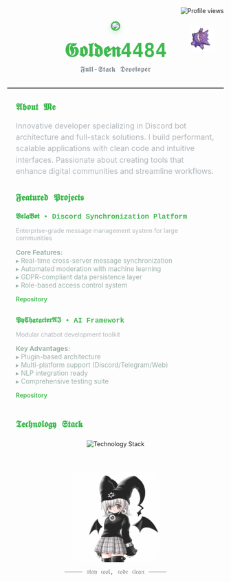 <div align="right" style="margin-bottom: 16px;">
  <img src="https://komarev.com/ghpvc/?username=Golden4484&style=for-the-badge&labelColor=1f2023&color=9e9e9e&label=𝔳𝔦𝔢𝔴𝔰" alt="Profile views" />
</div>

<div align="center" style="padding: 0 20px; position: relative;">
  <!-- Lacinho girado -->
  <img src="https://github.com/Golden4484/Golden4484/blob/main/4fd0c049c173c9beb5a0101a84deb6f9.gif"
       width="60"
       style="position: absolute; right: 20px; top: 10px; transform: rotate(90deg); border-radius: 8px;" />

  <img src="https://avatars.githubusercontent.com/u/125841328?v=4" width="160" 
    style="border-radius: 50%; border: 3px solid #3fb950; box-shadow: 0 4px 12px rgba(63, 185, 80, 0.25);" />
  <h1 style="margin: 16px 0 8px; font-family: 'Cursive', monospace; font-size: 2.8rem; color: #3fb950;">
    𝕲𝖔𝖑𝖉𝖊𝖓4484
  </h1>
  <p style="margin: 0; color: #7d8590; font-size: 1.1rem; font-family: 'Courier New', monospace;">
    𝕱𝖚𝖑𝖑-𝕾𝖙𝖆𝖈𝖐 𝕯𝖊𝖛𝖊𝖑𝖔𝖕𝖊𝖗
  </p>
</div>

<hr style="margin: 32px 0; border: none; border-top: 1px solid #2e2f33;" />

<section style="max-width: 700px; margin: auto; padding: 0 20px;">
  <h2 style="font-family: 'Courier New', monospace; font-weight: 700; color: #3fb950; margin-bottom: 12px;">
    𝕬𝖇𝖔𝖚𝖙 𝕸𝖊
  </h2>
  <p style="color: #b0b6bb; line-height: 1.5; font-size: 1.1rem;">
    Innovative developer specializing in Discord bot architecture and full-stack solutions. I build performant, scalable applications with clean code and intuitive interfaces. Passionate about creating tools that enhance digital communities and streamline workflows.
  </p>

  <h2 style="font-family: 'Courier New', monospace; font-weight: 700; color: #3fb950; margin: 36px 0 12px;">
    𝕱𝖊𝖆𝖙𝖚𝖗𝖊𝖉 𝕻𝖗𝖔𝖏𝖊𝖈𝖙𝖘
  </h2>

  <article style="margin-bottom: 32px;">
    <h3 style="font-family: 'Courier New', monospace; color: #3fb950; margin-bottom: 8px;">
      𝖁𝖊𝖑𝖆𝕭𝖔𝖙 • Discord Synchronization Platform
    </h3>
    <p style="color: #b0b6bb; margin-bottom: 8px;">
      Enterprise-grade message management system for large communities
    </p>
    <p style="color: #9db2a8; font-size: 0.95rem; margin-bottom: 8px;">
      <strong>Core Features:</strong><br>
      ▸ Real-time cross-server message synchronization<br>
      ▸ Automated moderation with machine learning<br>
      ▸ GDPR-compliant data persistence layer<br>
      ▸ Role-based access control system
    </p>
    <p><a href="https://github.com/Golden4484/VelaBot" style="color: #3fb950; text-decoration: none; font-weight: 600;">Repository</a></p>
  </article>

  <article>
    <h3 style="font-family: 'Courier New', monospace; color: #3fb950; margin-bottom: 8px;">
      𝕻𝖞𝕮𝖍𝖆𝖗𝖆𝖈𝖙𝖊𝖗𝕬𝕴 • AI Framework
    </h3>
    <p style="color: #b0b6bb; margin-bottom: 8px;">
      Modular chatbot development toolkit
    </p>
    <p style="color: #9db2a8; font-size: 0.95rem; margin-bottom: 8px;">
      <strong>Key Advantages:</strong><br>
      ▸ Plugin-based architecture<br>
      ▸ Multi-platform support (Discord/Telegram/Web)<br>
      ▸ NLP integration ready<br>
      ▸ Comprehensive testing suite
    </p>
    <p><a href="https://github.com/Golden4484/PyCharacterAI" style="color: #3fb950; text-decoration: none; font-weight: 600;">Repository</a></p>
  </article>

  <h2 style="font-family: 'Courier New', monospace; font-weight: 700; color: #3fb950; margin: 48px 0 16px;">
    𝕿𝖊𝖈𝖍𝖓𝖔𝖑𝖔𝖌𝖞 𝕾𝖙𝖆𝖈𝖐
  </h2>
  <div align="center" style="margin: 24px 0;">
    <img src="https://skillicons.dev/icons?i=python,typescript,nodejs,django,flask,fastapi,postgres,mongodb,redis,docker,kubernetes,aws,gcp,azure,git,github,actions,linux,nginx,grafana,prometheus" alt="Technology Stack" />
  </div>
</section>

<!-- Novo GIFzinho inferior -->
<section style="max-width: 700px; margin: 40px auto 20px; padding: 0 20px;">
  <div align="center">
    <img src="https://github.com/Golden4484/Golden4484/blob/main/695eb4bbf96291ef0813969a32fd4776.gif"
         alt="Golden style"
         width="200"
         style="border-radius: 12px; margin-top: 16px; opacity: 0.85;" />
    <p style="font-size: 0.95rem; color: #777; font-family: 'Courier New', monospace; margin-top: 8px;">
      ⸻ 𝔰𝔱𝔞𝔶 𝔠𝔬𝔬𝔩, 𝔠𝔬𝔡𝔢 𝔠𝔩𝔢𝔞𝔫 ⸻
    </p>
  </div>
</section>